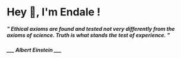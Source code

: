 <h1 title="head"> Hey 👋, I'm Endale !</h1>

**<h5><i>" Ethical axioms are found and tested not very differently from the axioms of science. Truth is what stands the test of experience. "</i></h5>**

*<b>___ Albert Einstein ___</b>*
